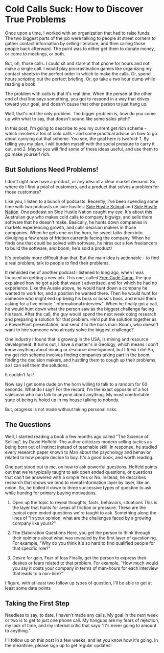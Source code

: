 Cold Calls Suck: How to Discover True Problems
==============================================

Once upon a time, I worked with an organization that had to raise funds.  The two biggest parts of the job were talking to people at street corners to gather contact information by selling literature, and then calling those people back afterward.  The point was to either get them to donate money, or come to meetings, or both.

But, oh, those calls.  I could sit and stare at that phone for hours and not make a single call.  I would play procrastination games like organizing my contact sheets in the perfect order in which to make the calls.  Or, spend hours scripting out the perfect briefing.  Or, go take a two hour dump while reading a book.

The problem with calls is that it's real time.  When the person at the other end of that line says something, you got to respond in a way that drives toward your goal, and doesn't cause that other person to just hang up.

Well, that's not the only problem.  The bigger problem is, how do you come up with what to say, that doesn't sound like some sales pitch?

In this post, I'm going to describe to you my current get rich scheme - which involves a ton of cold calls - and some practical advice on how to go about carrying out that scheme.  You see, the goal here is twofold: 1. By telling you my plan, I will burden myself with the social pressure to carry it out, and 2. Maybe you will find some of these ideas useful, and use them to go make yourself rich.

## But Solutions Need Problems!

I don't right now have a product, or any idea of a clear market demand.  So, where do I find a pool of customers, and a product that solves a problem for those customers?

Like you, I listen to a bunch of podcasts.  Recently, I've been spending some time with two podcasts on side hustles:  [Side Hustle School](LINK) and [Side Hustle Nation](Link).  One podcast on Side Hustle Nation caught my eye.  It's about this Australian guy who makes cold calls to company bigwigs, and sells them software that he doesn't make.  Basically, he hunts down companies in markets experiencing growth, and calls decision makers in those companies.  When he gets one on the horn, he sweet talks them into divulging a few areas of friction currently facing the company.  When he finds one that could be solved with software, he hires out a few freelancers to build the software, and boom, he's sold a product!

It's probably more difficult than that.  But the main idea is actionable - to find a real problem, talk to people to find their problems.

It reminded me of another podcast I listened to long ago, when I was focused on getting a new job.  This one, called [Free Code Camp](LINK), the guy explained how he got a job that wasn't advertised, and for which he had no experience.  Like the Aussie above, he would hunt down a company he wanted to work for, and a position he wanted there.  Then he would hunt for someone who might end up being his boss or boss's boss, and email them asking for a five minute "informational interview".  When he finally got a call, he would hunt down what the person saw as the biggest challenge facing his team.  After the call, the guy would spend the next week doing research and preparing a solution for that problem.  He'd put the solution together as a PowerPoint presentation, and send it to the boss man.  Boom, who doesn't want to hire someone who already solve the biggest challenge?

One industry I found that is growing in the USA, is mining and resource development.  It turns out, I have a master's in Geology, which means I don't know anything about mining or resource development, but I *think* I do!  So, my get rich scheme involves finding companies taking part in the boom, finding the decision makers, and hustling them to cough up their problems, so I can sell them the solutions.

It couldn't fail!

Now say I get some dude on the horn willing to talk to a random for 60 seconds.  What do I say?  For the record, I'm the exact opposite of a hot salesman who can talk to anyone about anything.  My most comfortable state of being is holed up in my house talking to nobody.

But, progress is not made without taking personal risks.

## The Questions

Well, I started reading a book a few months ago called "The Science of Selling", by David Hoffeld.  The author criticizes modern selling tactics as being born out of instinct instead of teachable skill.  In response, he studied every research paper known to Man about the psychology and behavior related to how people decide to buy.  It's a good book, and worth reading.

One part stood out to me, on how to ask powerful questions.  Hoffeld points out that we're typically taught to ask open ended questions, or questions that can't be answered with a simple Yes or No.  Instead, he describes research that shows we tend to reveal information layer by layer, like an onion.  So, he boiled it down to three successive types of question to ask while hunting for primary buying motivations.

1. Open up the topic to reveal thoughts, facts, behaviors, situations
This is the layer that hunts for areas of friction or pressure.  These are the typical open ended questions we're taught to ask.  Something along the lines of "In your opinion, what are the challenges faced by a growing company like yours?"

2. The Elaboration Questions
Here, you get the person to think through their opinions about what was revealed by the first layer of questioning.  For example, "Why do you think it's so hard to find qualified people for that specific role?"

3. Desire for gain, Fear of loss
Finally, get the person to express their desires or fears related to that problem.  For example, "How much would you say it costs your company in terms of man-hours for each interview that leads to a non-hire?"

I figure, with at least two follow up types of question, I'll be able to get at least some data points

## Taking the First Step

Needless to say, to date, I haven't made any calls.  My goal in the next week or two is to get to just one phone call.  My hangups are my fears of rejection, my lack of time, and my internal critic that says "It's never going to amount to anything."

I'll follow up on this post in a few weeks, and let you know how it's going.  In the meantime, please sign up to get regular updates!




